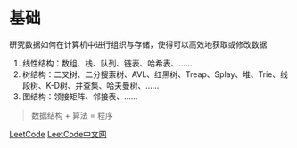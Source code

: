# 基础

研究数据如何在计算机中进行组织与存储，使得可以高效地获取或修改数据

1. 线性结构：数组、栈、队列、链表、哈希表、……
2. 树结构：二叉树、二分搜索树、AVL、红黑树、Treap、Splay、堆、Trie、线段树、K-D树、并查集、哈夫曼树、……
3. 图结构：领接矩阵、邻接表、……

> 数据结构 + 算法 = 程序

[LeetCode](https://leetcode.com/) [LeetCode中文网](https://leetcode-cn.com/)